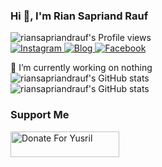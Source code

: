 ### Hi 👋, I'm Rian Sapriand Rauf

![riansapriandrauf's Profile views](https://komarev.com/ghpvc/?username=riansapriandrauf&style=flat&color=blueviolet)<br>
<a href="https://instagram.com/sapriandrf" target="_blank" >
    <img src="https://img.shields.io/badge/Instagram-%23E4405F.svg?&style=flat&logo=instagram&logoColor=white" alt="Instagram">
</a>
<a href="https://rianrauf.my.id/" target="_blank" >
    <img src="https://img.shields.io/badge/Blog-FF8800.svg?&style=flat&logo=blogger&logoColor=white" alt="Blog">
</a>
<a href="https://facebook.com/rian.s.5249349" target="_blank" >
    <img src="https://img.shields.io/badge/Facebook-%231877F2.svg?&style=flat&logo=facebook&logoColor=white" alt="Facebook">
</a>

🔭 I’m currently working on nothing<br>
![riansapriandrauf's GitHub stats](https://github-readme-stats.vercel.app/api?username=riansapriandrauf&show_icons=true&theme=tokyonight)<br>
![riansapriandrauf's GitHub stats](https://github-readme-stats.vercel.app/api/top-langs/?username=riansapriandrauf&theme=tokyonight&hide_border=false&layout=compact)

### Support Me

<a href="https://saweria.co/riansapriandrauf" target="_blank">
    <img src="https://user-images.githubusercontent.com/26188697/180601310-e82c63e4-412b-4c36-b7b5-7ba713c80380.png" alt="Donate For Yusril" height="41" width="174">
</a>

